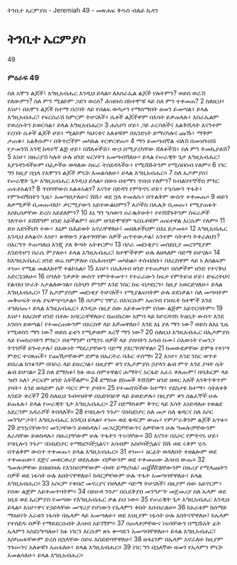 ﻿
 ትንቢተ ኤርምያስ - Jeremiah 49 - መጽሐፍ ቅዱስ ብሉይ ኪዳን
# ትንቢተ ኤርምያስ
49
### ምዕራፍ 49
 ስለ አሞን ልጆች፤ እግዚአብሔር እንዲህ ይላል። ለእስራኤል ልጆች የሉትምን? ወይስ ወራሽ የለውምን? ስለ ምን ሚልኮም ጋድን ወረሰ? ሕዝቡስ በከተሞቹ ላይ ስለ ምን ተቀመጠ?
2  ስለዚህ፥ እነሆ፥ በአሞን ልጆች ከተማ በረባት ላይ የሰልፍ ውካታን የማሰማበት ዘመን ይመጣል፥ ይላል እግዚአብሔር፤ የፍርስራሽ ክምርም ትሆናለች፥ ሴቶች ልጆችዋም በእሳት ይቃጠላሉ፥ እስራኤልም የወረሱትን ይወርሳል፥ ይላል እግዚአብሔር።
3  ሐሴቦን ሆይ፥ ጋይ ፈርሳለችና አልቅሺላት እናንተም የረባት ሴቶች ልጆች ሆይ፥ ሚልኮም ካህናቱና አለቆቹም በአንድነት ይማረካሉና ጩኹ፥ ማቅም ታጠቁ፥ አልቅሱም፥ በቅጥሮችም መካከል ተርዋርዋጡ።
4  ማን ይመጣብኛል ብለሽ በመዝገብሽ የታመንሽ አንቺ ከዳተኛ ልጅ ሆይ፥ በሸለቆችሽ፥ ውኃ በሚያረካቸው ሸለቆችሽ፥ ስለ ምን ትመኪያለሽ?
5  እነሆ፥ በዙሪያሽ ካሉት ሁሉ ዘንድ ፍርሃትን አመጣብሻለሁ፥ ይላል የሠራዊት ጌታ እግዚአብሔር፤ እያንዳንዳችሁም በፊታችሁ ወዳለው ስፍራ ትሰደዳላችሁ፥ የሚሸሹትንም የሚሰበስብ የለም።
6  ነገር ግን ከዚያ በኋላ የአሞንን ልጆች ምርኮ እመልሳለሁ፥ ይላል እግዚአብሔር።
7  ስለ ኤዶምያስ፤ የሠራዊት ጌታ እግዚአብሔር እንዲህ ይላል። በውኑ በቴማን ጥበብ የለምን? ከብልሃተኞችስ ምክር ጠፍቶአልን?
8  ጥበባቸውስ አልቆአልን? እናንተ በድዳን የምትኖሩ ሆይ፥ የዔሳውን ጥፋት፥ የምጐበኝበትን ጊዜ፥ አመጣበታለሁና ሽሹ፥ ወደ ኋላ ተመለሱ፥ በጥልቅም ውስጥ ተቀመጡ።
9  ወይን ለቃሚዎች ቢመጡብህ፥ ቃርሚያውን አይተውልህምን? ሌቦችስ በሌሊት ቢመጡ፥ የሚያጠፉት እስኪበቃቸው ድረስ አይደለምን?
10  እኔ ግን ዔሳውን ዐራቈትሁት፥ የተሸሸጉትንም ስፍራዎች ገለጥሁ፥ ይሸሸግም ዘንድ አይችልም፤ ዘሩም ወንድሞቹም ጎረቤቶቹም ጠፍተዋል እርሱም የለም።
11  ድሀ አደጎችህን ተው፥ እኔም በሕይወት አኖራቸዋለሁ፤ መበለቶችህም በእኔ ይታመኑ።
12  እግዚአብሔር እንዲህ ይላልና። እነሆ፥ ጽዋውን ያልተገባቸው ሰዎች ጠጥተውታል፤ አንተም ሳትቀጣ ትቀራለህን? በእርግጥ ትጠጣለህ እንጂ ያለ ቅጣት አትቀርም።
13  ባሶራ መደነቂያና መሰደቢያ መረገሚያም እንድትሆን በራሴ ምያለሁ፥ ይላል እግዚአብሔር፤ ከተሞችዋም ሁሉ ለዘላለም ባድማ ይሆናሉ።
14  ከእግዚአብሔር ዘንድ ወሬ ሰምቻለሁ በአሕዛብም መካከል። ተሰብሰቡ፥ በእርስዋም ላይ ኑ ለሰልፍም ተነሡ የሚል መልእክተኛ ተልኮአል።
15  እነሆ፥ በአሕዛብ ዘንድ የተጠቃህ፥ በሰዎችም ዘንድ የተናቅህ አድርጌሃለሁ።
16  በዓለት ንቃቃት ውስጥ የምትቀመጥ፥ የተራራውን ከፍታ የምትይዝ ሆይ፥ ድፍረትህና የልብህ ኵራት አታልለውሃል። ቤትህን ምንም እንደ ንስር ከፍ ብታደርግ፥ ከዚያ አወርድሃለሁ፥ ይላል እግዚአብሔር።
17  ኤዶምያስም መደነቂያ ትሆናለች፥ የሚያልፍባትም ሁሉ ይደነቃል፥ ስለ መጣባትም መቅሠፍት ሁሉ ያፍዋጭባታል።
18  ሰዶምና ገሞራ በእነርሱም አጠገብ የነበሩት ከተሞች እንደ ተገለበጡ፥ ይላል እግዚአብሔር፥ እንዲሁ በዚያ ሰው አይቀመጥም የሰው ልጅም አይኖርባትም።
19  እነሆ፥ ከእርስዋ ዘንድ በቶሎ አባርራቸዋለሁና በጠነከረው አምባ ላይ ከዮርዳኖስ ትዕቢት ውስጥ እንደ አንበሳ ይወጣል፤ የተመረጠውንም በእርስዋ ላይ እሾመዋለሁ፤ እንደ እኔ ያለ ማን ነው? ወይስ ለእኔ ጊዜ የሚወስን ማን ነው? ወይስ ፊቴን የሚቃወም እረኛ ማን ነው?
20  ስለዚህ እግዚአብሔር በኤዶምያስ ላይ የመከረባትን ምክር፥ በቴማንም በሚኖሩ ሰዎች ላይ ያሰባትን አሳብ ስሙ፤ በእውነት የመንጋ ትንንሾች ይጐተታሉ፤ በእውነት ማደሪያቸውን ባድማ ያደርግባቸዋል።
21  ከመውደቃቸው ድምፅ የተነሣ ምድር ተናወጠች፥ የጩኸታቸውም ድምፅ በኤርትራ ባሕር ተሰማ።
22  እነሆ፥ እንደ ንስር ወጥቶ ይበራል ክንፉንም በባሶራ ላይ ይዘረጋል፥ በዚያም ቀን የኤዶምያስ ኃያላን ልብ ምጥ እንደ ያዛት ሴት ልብ ይሆናል።
23  ስለ ደማስቆ፤ ክፉ ወሬ ሰምተዋልና ሐማትና አርፋድ አፈሩ ቀለጡም፤ በባሕርም ላይ ኅዘን አለ፥ ታርፍም ዘንድ አትችልም።
24  ደማስቆ ደከመች ትሸሽም ዘንድ ዘወር አለች እንቅጥቅጥም ያዛት፥ እንደ ወላድም ሴት ጣርና ምጥ ያዛት።
25  የተመሰገነችው ከተማ፥ የደስታዬ ከተማ፥ ሳትለቀቅ እንዴት ቀረች?
26  ስለዚህ ጐበዛዝትዋ በአደባባይዋ ላይ ይወድቃሉ፥ በዚያም ቀን ሰልፈኞች ሁሉ ይጠፋሉ፥ ይላል የሠራዊት ጌታ እግዚአብሔር።
27  በደማስቆም ቅጥር ላይ እሳት አነድዳለሁ የወልደ አዴርንም አዳራሾች ትበላለች።
28  የባቢሎን ንጉሥ ናቡከደነፆር ስለ መታ ስለ ቄዳርና ስለ አሶር መንግሥታት፤ እግዚአብሔር እንዲህ ይላል። ተነሡ ወደ ቄዳርም ውጡ፥ የምሥራቅንም ልጆች አጥፉ።
29  ድንኳናቸውንና መንጋቸውን ይወስዳሉ፤ መጋረጆቻቸውንና ዕቃቸውን ሁሉ ግመሎቻቸውንም ለራሳቸው ይወስዳሉ፥ በዙሪያቸውም ሁሉ ጥፋትን ጥሩባቸው።
30  እናንተ በአሶር የምትኖሩ ሆይ፥ የባቢሎን ንጉሥ ናቡከደነፆር ተማክሮባችኋልና፥ አሳብም አስቦባችኋልና ሽሹ ወደ ሩቅም ሂዱ በጥልቅም ውስጥ ተቀመጡ፥ ይላል እግዚአብሔር።
31  ተነሡ፥ ዕርፊት ወዳለበት ተዘልሎም ወደ ተቀመጠው፥ ደጅና መወርወሪያ ወደሌለው ብቻውንም ወደ ተቀመጠው ሕዝብ ውጡ።
32  ግመሎቻቸው ይበዘበዛሉ የእንስሶቻቸውም ብዛት ይማረካል፤ ጠgWraቸውንም በዙሪያ የሚላጩትን ሰዎች ወደ ነፋሳት ሁሉ እበትናቸዋለሁ፤ ከዳርቻቸውም ሁሉ ጥፋት አመጣባቸዋለሁ፥ ይላል እግዚአብሔር።
33  አሶርም የቀበሮ መኖሪያና የዘላለም ባድማ ትሆናለች፤ በዚያም ሰው አይኖርም፥ የሰው ልጅም አይቀመጥባትም።
34  በይሁዳ ንጉሥ በሴዴቅያስ መንግሥት መጀመሪያ ስለ ኤላም ወደ ነቢዩ ወደ ኤርምያስ የመጣው የእግዚአብሔር ቃል ይህ ነው።
35  የሠራዊት ጌታ እግዚአብሔር እንዲህ ይላል። እነሆ፥ዋና የኃይላቸው መሣሪያ የሆነውን የኤላምን ቀስት እሰብራለሁ።
36  ከአራቱም ከሰማይ ማዕዘናት አራቱን ነፋሳት በኤላም ላይ አመጣለሁ፥ ወደ እነዚያም ነፋሳት ሁሉ እበትናቸዋለሁ፤ ከኤላም የተሰደዱ ሰዎች የማይደርሱበት ሕዝብ አይገኝም።
37  በጠላቶቻቸውና ነፍሳቸውን በሚሹአት ፊት ኤላምን አስደነግጣለሁ፤ ክፉ ነገርን እርሱም ጽኑ ቍጣዬን አመጣባቸዋለሁ፥ ይላል እግዚአብሔር፤ እስካጠፋቸውም ድረስ በኋላቸው ሰይፍ እሰድድባቸዋለሁ፤
38  ዙፋኔንም በኤላም አኖራለሁ ከዚያም ንጉሡንና አለቆቹን አጠፋለሁ፥ ይላል እግዚአብሔር።
39  ነገር ግን በኋለኛው ዘመን የኤላምን ምርኮ እመልሳለሁ፥ ይላል እግዚአብሔር። 
